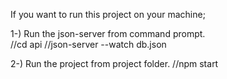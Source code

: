 If you want to run this project on your machine;

1-) Run the json-server from command prompt.  
//cd api
//json-server --watch db.json

2-) Run the project from project folder.
//npm start
